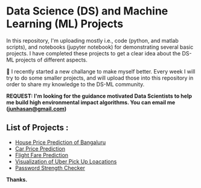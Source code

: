 # Data Science (DS) and Machine Learning (ML) Projects



In this repository, I'm uploading mostly i.e., code (python, and matlab scripts), and notebooks (jupyter notebook) for demonstrating several basic projects. I have completed these projects to get a clear idea about the DS-ML projects of different aspects.

🚀 I recently started a new challange to make myself better. Every week I will try to do some smaller projects, and will upload those into this repository in order to share my knowledge to the DS-ML community. 

**REQUEST: I'm looking for the guidance motivated Data Scientists to help me build high environmental impact algorithms. You can email me (junhasan@gmail.com)**

## List of Projects :
- [House Price Prediction of Bangaluru](https://github.com/junayed/Data-Science-and-Machine-Learning-Projects/blob/master/House%20Price%20Prediction%20in%20Bangaluru/Home%20price%20prediction%20in%20Bangaluru.ipynb)
- [Car Price Prediction](https://github.com/junayed/Data-Science-and-Machine-Learning-Projects/blob/master/Car%20Price%20Prediction/Car%20Price%20Prediction.ipynb)
- [Flight Fare Prediction](https://github.com/junayed/Data-Science-and-Machine-Learning-Projects/blob/master/Flight%20Fare%20Prediction/Prediction%20of%20Flight%20Fare.ipynb)
- [Visualization of Uber Pick Up Loacations](https://github.com/junayed/Data-Science-and-Machine-Learning-Projects/blob/master/Visualize%20Uber%20Pick%20Up%20Locations/Visualize%20Uber%20Pick%20Up%20Locations.ipynb)
- [Password Strength Checker](https://github.com/junayed/Data-Science-and-Machine-Learning-Projects/blob/master/Password%20Strength%20Check/Checking%20Password%20Strength%20using%20ML%20Algorithms.ipynb)








**Thanks.**
